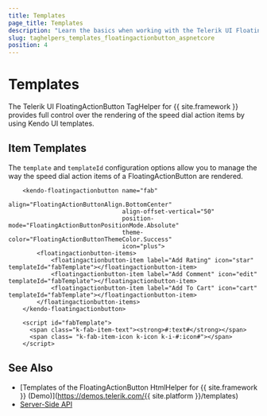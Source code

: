 ```yaml
---
title: Templates
page_title: Templates
description: "Learn the basics when working with the Telerik UI FloatingActionButton TagHelper for {{ site.framework }}."
slug: taghelpers_templates_floatingactionbutton_aspnetcore
position: 4
---
```


# Templates

The Telerik UI FloatingActionButton TagHelper for {{ site.framework }} provides full control over the rendering of the speed dial action items by using Kendo UI templates.

## Item Templates

The `template` and `templateId` configuration options allow you to manage the way the speed dial action items of a FloatingActionButton are rendered.

```tagHelper
    <kendo-floatingactionbutton name="fab"
                                align="FloatingActionButtonAlign.BottomCenter"
                                align-offset-vertical="50"
                                position-mode="FloatingActionButtonPositionMode.Absolute"
                                theme-color="FloatingActionButtonThemeColor.Success"
                                icon="plus">
        <floatingactionbutton-items>
            <floatingactionbutton-item label="Add Rating" icon="star" templateId="fabTemplate"></floatingactionbutton-item>
            <floatingactionbutton-item label="Add Comment" icon="edit" templateId="fabTemplate"></floatingactionbutton-item>
            <floatingactionbutton-item label="Add To Cart" icon="cart" templateId="fabTemplate"></floatingactionbutton-item>
        </floatingactionbutton-items>
    </kendo-floatingactionbutton>

    <script id="fabTemplate">
      <span class="k-fab-item-text"><strong>#:text#</strong></span>
      <span class= "k-fab-item-icon k-icon k-i-#:icon#"></span>
    </script>
```

## See Also

* [Templates of the FloatingActionButton HtmlHelper for {{ site.framework }} (Demo)](https://demos.telerik.com/{{ site.platform }}/templates)
* [Server-Side API](/api/floatingactionbutton)

